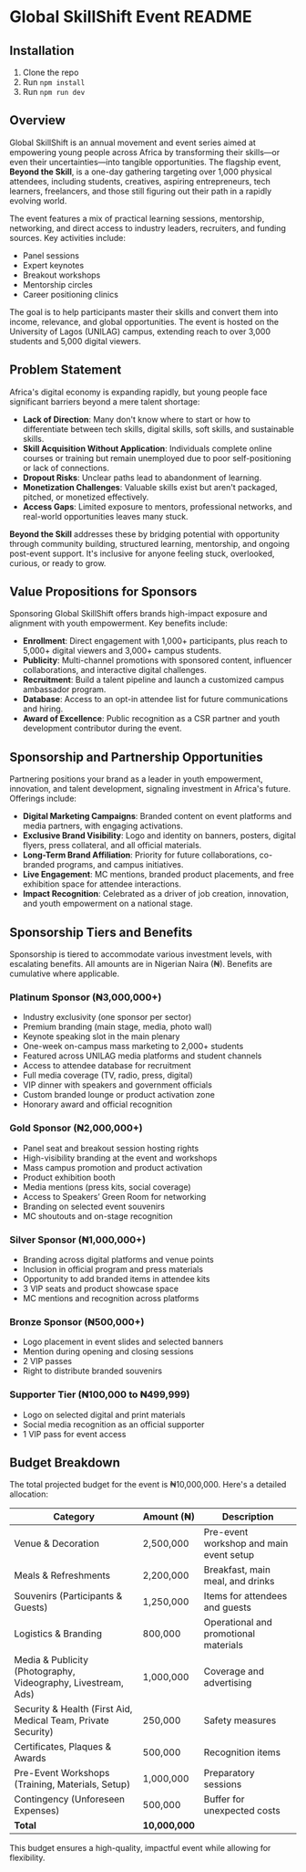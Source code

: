 # Global SkillShift Event README

## Installation
1. Clone the repo
2. Run `npm install`
3. Run `npm run dev`

## Overview
Global SkillShift is an annual movement and event series aimed at empowering young people across Africa by transforming their skills—or even their uncertainties—into tangible opportunities. The flagship event, **Beyond the Skill**, is a one-day gathering targeting over 1,000 physical attendees, including students, creatives, aspiring entrepreneurs, tech learners, freelancers, and those still figuring out their path in a rapidly evolving world.

The event features a mix of practical learning sessions, mentorship, networking, and direct access to industry leaders, recruiters, and funding sources. Key activities include:
- Panel sessions
- Expert keynotes
- Breakout workshops
- Mentorship circles
- Career positioning clinics

The goal is to help participants master their skills and convert them into income, relevance, and global opportunities. The event is hosted on the University of Lagos (UNILAG) campus, extending reach to over 3,000 students and 5,000 digital viewers.

## Problem Statement
Africa's digital economy is expanding rapidly, but young people face significant barriers beyond a mere talent shortage:
- **Lack of Direction**: Many don't know where to start or how to differentiate between tech skills, digital skills, soft skills, and sustainable skills.
- **Skill Acquisition Without Application**: Individuals complete online courses or training but remain unemployed due to poor self-positioning or lack of connections.
- **Dropout Risks**: Unclear paths lead to abandonment of learning.
- **Monetization Challenges**: Valuable skills exist but aren't packaged, pitched, or monetized effectively.
- **Access Gaps**: Limited exposure to mentors, professional networks, and real-world opportunities leaves many stuck.

**Beyond the Skill** addresses these by bridging potential with opportunity through community building, structured learning, mentorship, and ongoing post-event support. It's inclusive for anyone feeling stuck, overlooked, curious, or ready to grow.

## Value Propositions for Sponsors
Sponsoring Global SkillShift offers brands high-impact exposure and alignment with youth empowerment. Key benefits include:

- **Enrollment**: Direct engagement with 1,000+ participants, plus reach to 5,000+ digital viewers and 3,000+ campus students.
- **Publicity**: Multi-channel promotions with sponsored content, influencer collaborations, and interactive digital challenges.
- **Recruitment**: Build a talent pipeline and launch a customized campus ambassador program.
- **Database**: Access to an opt-in attendee list for future communications and hiring.
- **Award of Excellence**: Public recognition as a CSR partner and youth development contributor during the event.

## Sponsorship and Partnership Opportunities
Partnering positions your brand as a leader in youth empowerment, innovation, and talent development, signaling investment in Africa's future. Offerings include:

- **Digital Marketing Campaigns**: Branded content on event platforms and media partners, with engaging activations.
- **Exclusive Brand Visibility**: Logo and identity on banners, posters, digital flyers, press collateral, and all official materials.
- **Long-Term Brand Affiliation**: Priority for future collaborations, co-branded programs, and campus initiatives.
- **Live Engagement**: MC mentions, branded product placements, and free exhibition space for attendee interactions.
- **Impact Recognition**: Celebrated as a driver of job creation, innovation, and youth empowerment on a national stage.

## Sponsorship Tiers and Benefits
Sponsorship is tiered to accommodate various investment levels, with escalating benefits. All amounts are in Nigerian Naira (₦). Benefits are cumulative where applicable.

### Platinum Sponsor (₦3,000,000+)
- Industry exclusivity (one sponsor per sector)
- Premium branding (main stage, media, photo wall)
- Keynote speaking slot in the main plenary
- One-week on-campus mass marketing to 2,000+ students
- Featured across UNILAG media platforms and student channels
- Access to attendee database for recruitment
- Full media coverage (TV, radio, press, digital)
- VIP dinner with speakers and government officials
- Custom branded lounge or product activation zone
- Honorary award and official recognition

### Gold Sponsor (₦2,000,000+)
- Panel seat and breakout session hosting rights
- High-visibility branding at the event and workshops
- Mass campus promotion and product activation
- Product exhibition booth
- Media mentions (press kits, social coverage)
- Access to Speakers’ Green Room for networking
- Branding on selected event souvenirs
- MC shoutouts and on-stage recognition

### Silver Sponsor (₦1,000,000+)
- Branding across digital platforms and venue points
- Inclusion in official program and press materials
- Opportunity to add branded items in attendee kits
- 3 VIP seats and product showcase space
- MC mentions and recognition across platforms

### Bronze Sponsor (₦500,000+)
- Logo placement in event slides and selected banners
- Mention during opening and closing sessions
- 2 VIP passes
- Right to distribute branded souvenirs

### Supporter Tier (₦100,000 to ₦499,999)
- Logo on selected digital and print materials
- Social media recognition as an official supporter
- 1 VIP pass for event access

## Budget Breakdown
The total projected budget for the event is ₦10,000,000. Here's a detailed allocation:

| Category | Amount (₦) | Description |
|----------|------------|-------------|
| Venue & Decoration | 2,500,000 | Pre-event workshop and main event setup |
| Meals & Refreshments | 2,200,000 | Breakfast, main meal, and drinks |
| Souvenirs (Participants & Guests) | 1,250,000 | Items for attendees and guests |
| Logistics & Branding | 800,000 | Operational and promotional materials |
| Media & Publicity (Photography, Videography, Livestream, Ads) | 1,000,000 | Coverage and advertising |
| Security & Health (First Aid, Medical Team, Private Security) | 250,000 | Safety measures |
| Certificates, Plaques & Awards | 500,000 | Recognition items |
| Pre-Event Workshops (Training, Materials, Setup) | 1,000,000 | Preparatory sessions |
| Contingency (Unforeseen Expenses) | 500,000 | Buffer for unexpected costs |
| **Total** | **10,000,000** | |

This budget ensures a high-quality, impactful event while allowing for flexibility.

